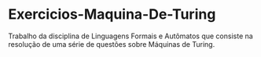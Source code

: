 # Exercicios-Maquina-De-Turing
Trabalho da disciplina de Linguagens Formais e Autômatos que consiste na resolução de uma série de questões sobre Máquinas de Turing.

